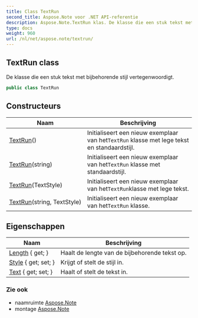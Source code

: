 ```yaml
---
title: Class TextRun
second_title: Aspose.Note voor .NET API-referentie
description: Aspose.Note.TextRun klas. De klasse die een stuk tekst met bijbehorende stijl vertegenwoordigt.
type: docs
weight: 960
url: /nl/net/aspose.note/textrun/
---
```

## TextRun class

De klasse die een stuk tekst met bijbehorende stijl vertegenwoordigt.

```csharp
public class TextRun
```

## Constructeurs

| Naam | Beschrijving |
| --- | --- |
| [TextRun](textrun/#constructor)() | Initialiseert een nieuw exemplaar van het`TextRun` klasse met lege tekst en standaardstijl. |
| [TextRun](textrun/#constructor_2)(string) | Initialiseert een nieuw exemplaar van het`TextRun` klasse met standaardstijl. |
| [TextRun](textrun/#constructor_1)(TextStyle) | Initialiseert een nieuw exemplaar van het`TextRun`klasse met lege tekst. |
| [TextRun](textrun/#constructor_3)(string, TextStyle) | Initialiseert een nieuw exemplaar van het`TextRun` klasse. |

## Eigenschappen

| Naam | Beschrijving |
| --- | --- |
| [Length](../../aspose.note/textrun/length/) { get; } | Haalt de lengte van de bijbehorende tekst op. |
| [Style](../../aspose.note/textrun/style/) { get; set; } | Krijgt of stelt de stijl in. |
| [Text](../../aspose.note/textrun/text/) { get; set; } | Haalt of stelt de tekst in. |

### Zie ook

* naamruimte [Aspose.Note](../../aspose.note/)
* montage [Aspose.Note](../../)


